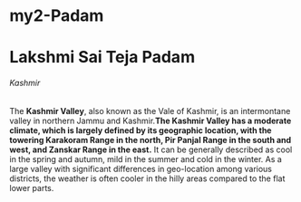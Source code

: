 # my2-Padam
# Lakshmi Sai Teja Padam
###### Kashmir
The **Kashmir Valley**, also known as the Vale of Kashmir, is an intermontane valley in northern Jammu and Kashmir.**The Kashmir Valley has a moderate climate, which is largely defined by its geographic location, with the towering Karakoram Range in the north, Pir Panjal Range in the south and west, and Zanskar Range in the east.** It can be generally described as cool in the spring and autumn, mild in the summer and cold in the winter. As a large valley with significant differences in geo-location among various districts, the weather is often cooler in the hilly areas compared to the flat lower parts.